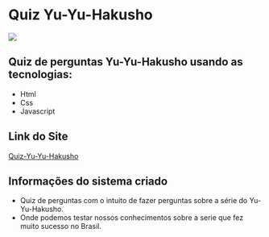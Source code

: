 # Quiz Yu-Yu-Hakusho
<img src="img/tela-cadastro-produtos.png">

## Quiz de perguntas Yu-Yu-Hakusho usando as tecnologias:
* Html
* Css
* Javascript

## Link do Site
[Quiz-Yu-Yu-Hakusho](https://Yu-Yu-Hakusho.vercel.app/)


## Informações do sistema criado 
* Quiz de perguntas com o intuito de fazer perguntas sobre a série do Yu-Yu-Hakusho.
* Onde podemos testar nossos conhecimentos sobre a serie que fez muito sucesso no Brasil.